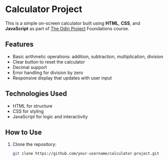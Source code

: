 # Calculator Project 
This is a simple on-screen calculator built using **HTML**, **CSS**, and **JavaScript** as part of [The Odin Project](https://www.theodinproject.com/lessons/foundations-calculator) Foundations course.

## Features

- Basic arithmetic operations: addition, subtraction, multiplication, division
- Clear button to reset the calculator
- Decimal support
- Error handling for division by zero
- Responsive display that updates with user input

## Technologies Used

- HTML for structure
- CSS for styling
- JavaScript for logic and interactivity

## How to Use

1. Clone the repository:
   ```bash
   git clone https://github.com/your-username/calculator-project.git
